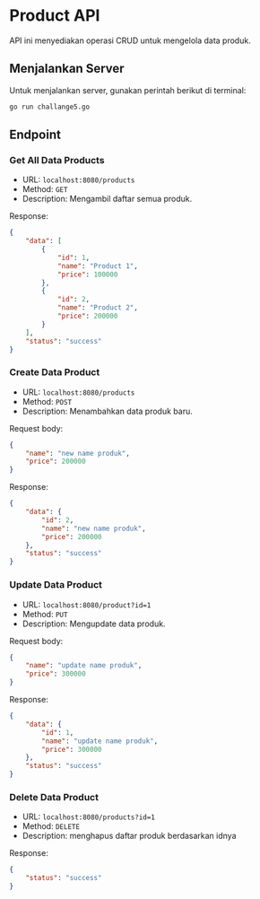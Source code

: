 # Product API

API ini menyediakan operasi CRUD untuk mengelola data produk.

## Menjalankan Server

Untuk menjalankan server, gunakan perintah berikut di terminal:

```sh
go run challange5.go
```

## Endpoint
### Get All Data Products
- URL: `localhost:8080/products`
- Method: `GET`
- Description: Mengambil daftar semua produk.

Response:
```json
{
    "data": [
        {
            "id": 1,
            "name": "Product 1",
            "price": 100000
        },
        {
            "id": 2,
            "name": "Product 2",
            "price": 200000
        }
    ],
    "status": "success"
}
```


### Create Data Product

- URL: `localhost:8080/products`
- Method: `POST`
- Description: Menambahkan data produk baru.

Request body:
```json
{
    "name": "new name produk",
    "price": 200000
}

```


Response:
```json
{
    "data": {
        "id": 2,
        "name": "new name produk",
        "price": 200000
    },
    "status": "success"
}
```

### Update Data Product
- URL: `localhost:8080/product?id=1`
- Method: `PUT`
- Description: Mengupdate data produk.

Request body:
```json
{
    "name": "update name produk",
    "price": 300000
}

```


Response:
```json
{
    "data": {
        "id": 1,
        "name": "update name produk",
        "price": 300000
    },
    "status": "success"
}
```

### Delete Data Product
- URL: `localhost:8080/products?id=1`
- Method: `DELETE`
- Description: menghapus daftar produk berdasarkan idnya

Response:
```json
{
    "status": "success"
}
```
